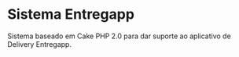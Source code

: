# Sistema Entregapp
Sistema baseado em Cake PHP 2.0 para dar suporte ao aplicativo de Delivery Entregapp.
